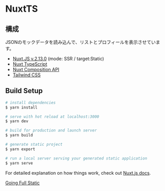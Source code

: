 # NuxtTS

## 構成

JSONのモックデータを読み込んで、リストとプロフィールを表示させています。

- [Nuxt.JS v.2.13.0](https://nuxtjs.org/) (mode: SSR /  target:Static)
- [Nuxt TypeScript](https://typescript.nuxtjs.org/)
- [Nuxt Composition API](https://github.com/nuxt-community/composition-api)
- [Tailwind CSS](https://tailwindcss.com/)


## Build Setup

```bash
# install dependencies
$ yarn install

# serve with hot reload at localhost:3000
$ yarn dev

# build for production and launch server
$ yarn build

# generate static project
$ yarn export

# run a local server serving your generated static application
$ yarn serve
```

For detailed explanation on how things work, check out [Nuxt.js docs](https://nuxtjs.org).

[Going Full Static](https://nuxtjs.org/blog/going-full-static#too-long-to-read)
